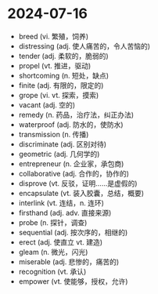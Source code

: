 # 2024-07-16

- breed (vi. 繁殖，饲养)
- distressing (adj. 使人痛苦的，令人苦恼的)
- tender (adj. 柔软的，脆弱的)
- propel (vt. 推进，驱动)
- shortcoming (n. 短处，缺点)
- finite (adj. 有限的，限定的)
- grope (vi. vt. 探索，摸索)
- vacant (adj. 空的)
- remedy (n. 药品，治疗法，纠正办法)
- waterproof (adj. 防水的，使防水)
- transmission (n. 传播)
- discriminate (adj. 区别对待)
- geometric (adj. 几何学的)
- entrepreneur (n. 企业家，承包商)
- collaborative (adj. 合作的，协作的)
- disprove (vt. 反驳，证明……是虚假的)
- encapsulate (vt. 装入胶囊，总结，概要)
- interlink (vt. 连结，n. 连环)
- firsthand (adj. adv. 直接来源)
- probe (n. 探针，调查)
- sequential (adj. 按次序的，相继的)
- erect (adj. 使直立 vt. 建造)
- gleam (n. 微光，闪光)
- miserable (adj. 悲惨的，痛苦的)
- recognition (vt. 承认)
- empower (vt. 使能够，授权，允许)